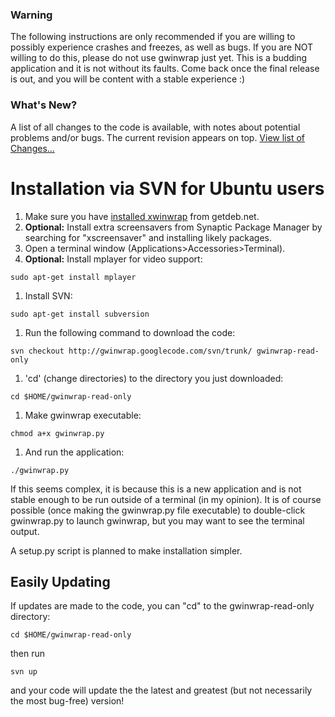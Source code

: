 ### Warning ###
The following instructions are only recommended if you are willing to possibly experience crashes and freezes, as well as bugs. If you are NOT willing to do this, please do not use gwinwrap just yet. This is a budding application and it is not without its faults. Come back once the final release is out, and you will be content with a stable experience :)

### What's New? ###
A list of all changes to the code is available, with notes about potential problems and/or bugs. The current revision appears on top. [View list of Changes...](http://code.google.com/p/gwinwrap/source/list)

# Installation via SVN for Ubuntu users #

  1. Make sure you have [installed xwinwrap](http://www.getdeb.net/search.php?keywords=xwinwrap) from getdeb.net.
  1. **Optional:** Install extra screensavers from Synaptic Package Manager by searching for "xscreensaver" and installing likely packages.
  1. Open a terminal window (Applications>Accessories>Terminal).
  1. **Optional:** Install mplayer for video support:
```
sudo apt-get install mplayer
```
  1. Install SVN:
```
sudo apt-get install subversion
```
  1. Run the following command to download the code:
```
svn checkout http://gwinwrap.googlecode.com/svn/trunk/ gwinwrap-read-only
```
  1. 'cd' (change directories) to the directory you just downloaded:
```
cd $HOME/gwinwrap-read-only
```
  1. Make gwinwrap executable:
```
chmod a+x gwinwrap.py
```
  1. And run the application:
```
./gwinwrap.py
```

If this seems complex, it is because this is a new application and is not stable enough to be run outside of a terminal (in my opinion). It is of course possible (once making the gwinwrap.py file executable) to double-click gwinwrap.py to launch gwinwrap, but you may want to see the terminal output.

A setup.py script is planned to make installation simpler.

## Easily Updating ##
If updates are made to the code, you can "cd" to the gwinwrap-read-only directory:
```
cd $HOME/gwinwrap-read-only
```
then run
```
svn up
```
and your code will update the the latest and greatest (but not necessarily the most bug-free) version!